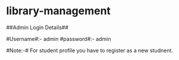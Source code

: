 # library-management

##Admin Login Details##

#Username#:- admin
#password#:- admin

#Note:-# For student profile you have to register as a new studnent.
